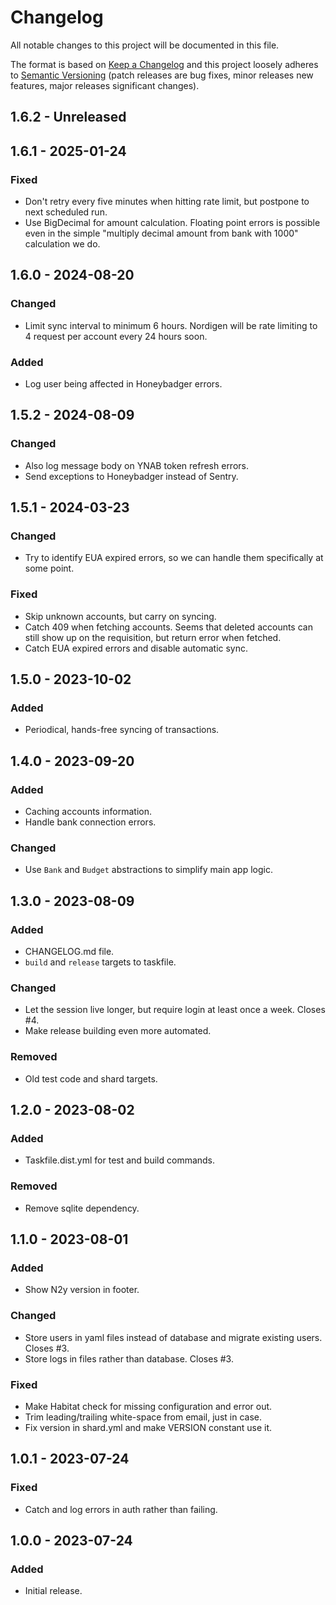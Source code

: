 # Changelog
All notable changes to this project will be documented in this file.

The format is based on [Keep a Changelog](http://keepachangelog.com/en/1.0.0/)
and this project loosely adheres to [Semantic
Versioning](http://semver.org/spec/v2.0.0.html) (patch releases are
bug fixes, minor releases new features, major releases significant
changes).

## 1.6.2 - Unreleased

## 1.6.1 - 2025-01-24
### Fixed
- Don't retry every five minutes when hitting rate limit, but postpone
  to next scheduled run.
- Use BigDecimal for amount calculation. Floating point errors is
  possible even in the simple "multiply decimal amount from bank with
  1000" calculation we do.

## 1.6.0 - 2024-08-20
### Changed
- Limit sync interval to minimum 6 hours. Nordigen will be rate
  limiting to 4 request per account every 24 hours soon.

### Added
- Log user being affected in Honeybadger errors.

## 1.5.2 - 2024-08-09
### Changed
- Also log message body on YNAB token refresh errors.
- Send exceptions to Honeybadger instead of Sentry.

## 1.5.1 - 2024-03-23
### Changed
- Try to identify EUA expired errors, so we can handle them
  specifically at some point.
  
### Fixed
- Skip unknown accounts, but carry on syncing.
- Catch 409 when fetching accounts. Seems that deleted accounts can
  still show up on the requisition, but return error when fetched.
- Catch EUA expired errors and disable automatic sync.

## 1.5.0 - 2023-10-02
### Added
- Periodical, hands-free syncing of transactions.

## 1.4.0 - 2023-09-20
### Added
- Caching accounts information.
- Handle bank connection errors.

### Changed
- Use `Bank` and `Budget` abstractions to simplify main app logic.

## 1.3.0 - 2023-08-09
### Added
- CHANGELOG.md file.
- `build` and `release` targets to taskfile.

### Changed
- Let the session live longer, but require login at least once a week.
  Closes #4.
- Make release building even more automated.

### Removed
- Old test code and shard targets.

## 1.2.0 - 2023-08-02
### Added
- Taskfile.dist.yml for test and build commands.

### Removed
- Remove sqlite dependency.

## 1.1.0 - 2023-08-01
### Added
- Show N2y version in footer.

### Changed
- Store users in yaml files instead of database and migrate existing
  users. Closes #3.
- Store logs in files rather than database. Closes #3.

### Fixed
- Make Habitat check for missing configuration and error out.
- Trim leading/trailing white-space from email, just in case.
- Fix version in shard.yml and make VERSION constant use it.

## 1.0.1 - 2023-07-24
### Fixed
- Catch and log errors in auth rather than failing.

## 1.0.0 - 2023-07-24
### Added
- Initial release.
